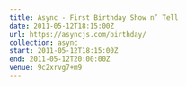 ```yaml
---
title: Async - First Birthday Show n’ Tell
date: 2011-05-12T18:15:00Z
url: https://asyncjs.com/birthday/
collection: async
start: 2011-05-12T18:15:00Z
end: 2011-05-12T20:00:00Z
venue: 9c2xrvg7+m9
---
```

